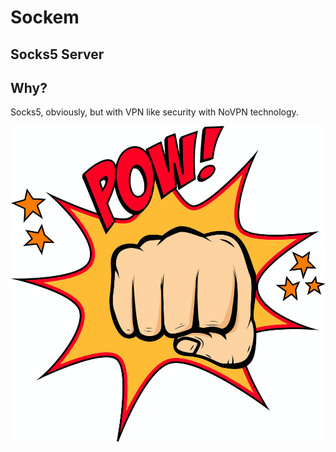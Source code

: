 # Sockem
Socks5 Server
-----------------

## Why?
Socks5, obviously, but with VPN like security with NoVPN technology.

![Sock'em](https://raw.githubusercontent.com/TekMonksGitHub/raw/master/sockem.png)

